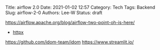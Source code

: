 Title: airflow 2.0
Date: 2021-01-02 12:57
Category: Tech
Tags: Backend
Slug: airflow-2-0
Authors: Lee-W
Status: draft

https://airflow.apache.org/blog/airflow-two-point-oh-is-here/

* [httpx](https://github.com/encode/httpx)


https://github.com/idom-team/idom
https://www.streamlit.io/
